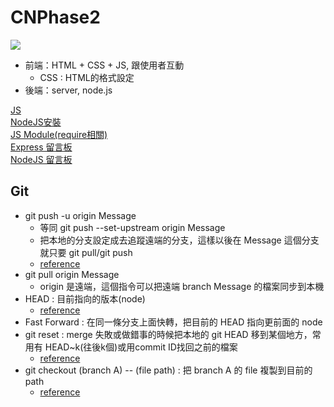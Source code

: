 # CNPhase2
![](https://i.imgur.com/ydzopQ6.png)

- 前端：HTML + CSS + JS, 跟使用者互動
     - CSS : HTML的格式設定
- 後端：server, node.js

[JS](https://developer.mozilla.org/zh-TW/docs/Learn/JavaScript/First_steps/What_is_JavaScript)  
[NodeJS安裝](https://kinsta.com/blog/how-to-install-node-js/)  
[JS Module(require相關)](https://miahsuwork.medium.com/%E7%AC%AC%E4%B8%89%E9%80%B1-node-js-%E5%9F%BA%E7%A4%8E-module-exports-%E5%92%8C-require-2f9f6915d9f0)  
[Express 留言板](https://hackmd.io/@Heidi-Liu/note-be201-express-practice)  
[NodeJS 留言板](https://ycjhuo.gitlab.io/blogs/NodeJS-Build-Bulletins.html#app-js)
## Git
- git push -u origin Message
     - 等同 git push --set-upstream origin Message
     - 把本地的分支設定成去追蹤遠端的分支，這樣以後在 Message 這個分支就只要 git pull/git push
     - [reference](https://zlargon.gitbooks.io/git-tutorial/content/remote/upstream.html)
- git pull origin Message
     - origin 是遠端，這個指令可以把遠端 branch Message 的檔案同步到本機
- HEAD : 目前指向的版本(node)     
     - [reference](https://gitbook.tw/chapters/using-git/what-is-head)
- Fast Forward : 在同一條分支上面快轉，把目前的 HEAD 指向更前面的 node
- git reset : merge 失敗或做錯事的時候把本地的 git HEAD 移到某個地方，常用有 HEAD~k(往後k個)或用commit ID找回之前的檔案
     - [reference](https://www.maxlist.xyz/2020/05/03/git-reset-checkout/)
- git checkout (branch A) -- (file path) : 把 branch A 的 file 複製到目前的 path
     - [reference](https://www.freecodecamp.org/news/git-checkout-file-from-another-branch/)
     
